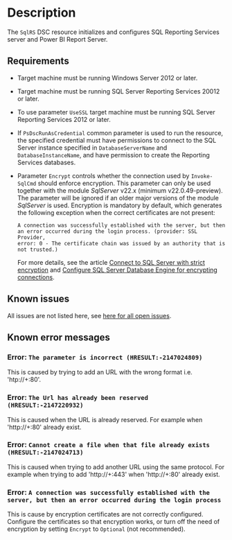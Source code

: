 # Description

The `SqlRS` DSC resource initializes and configures SQL Reporting Services
server and Power BI Report Server.

## Requirements

* Target machine must be running Windows Server 2012 or later.
* Target machine must be running SQL Server Reporting Services 20012 or later.
* To use parameter `UseSSL` target machine must be running SQL Server Reporting
  Services 2012 or later.
* If `PsDscRunAsCredential` common parameter is used to run the resource, the
  specified credential must have permissions to connect to the SQL Server instance
  specified in `DatabaseServerName` and `DatabaseInstanceName`, and have permission
  to create the Reporting Services databases.
* Parameter `Encrypt` controls whether the connection used by `Invoke-SqlCmd`
  should enforce encryption. This parameter can only be used together with the
  module _SqlServer_ v22.x (minimum v22.0.49-preview). The parameter will be
  ignored if an older major versions of the module _SqlServer_ is used.
  Encryption is mandatory by default, which generates the following exception
  when the correct certificates are not present:

  ```plaintext
  A connection was successfully established with the server, but then
  an error occurred during the login process. (provider: SSL Provider,
  error: 0 - The certificate chain was issued by an authority that is
  not trusted.)
  ```

  For more details, see the article [Connect to SQL Server with strict encryption](https://learn.microsoft.com/en-us/sql/relational-databases/security/networking/connect-with-strict-encryption?view=sql-server-ver16)
  and [Configure SQL Server Database Engine for encrypting connections](https://learn.microsoft.com/en-us/sql/database-engine/configure-windows/configure-sql-server-encryption?view=sql-server-ver16).

## Known issues

All issues are not listed here, see [here for all open issues](https://github.com/dsccommunity/SqlServerDsc/issues?q=is%3Aissue+is%3Aopen+in%3Atitle+SqlRS).

## Known error messages

### Error: `The parameter is incorrect (HRESULT:-2147024809)`

This is caused by trying to add an URL with the wrong format
i.e. 'htp://+:80'.

### Error: `The Url has already been reserved (HRESULT:-2147220932)`

This is caused when the URL is already reserved. For example when 'http://+:80'
already exist.

### Error: `Cannot create a file when that file already exists (HRESULT:-2147024713)`

This is caused when trying to add another URL using the same protocol. For example
when trying to add 'http://+:443' when 'http://+:80' already exist.

### Error: `A connection was successfully established with the server, but then an error occurred during the login process`

This is cause by encryption certificates are not correctly configured. Configure
the certificates so that encryption works, or turn off the need of encryption
by setting `Encrypt` to `Optional` (not recommended).
